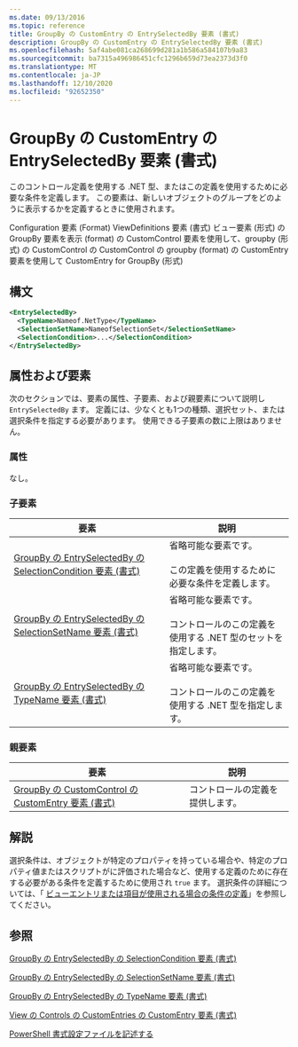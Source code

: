 ```yaml
---
ms.date: 09/13/2016
ms.topic: reference
title: GroupBy の CustomEntry の EntrySelectedBy 要素 (書式)
description: GroupBy の CustomEntry の EntrySelectedBy 要素 (書式)
ms.openlocfilehash: 5af4abe081ca268699d281a1b586a584107b9a83
ms.sourcegitcommit: ba7315a496986451cfc1296b659d73ea2373d3f0
ms.translationtype: MT
ms.contentlocale: ja-JP
ms.lasthandoff: 12/10/2020
ms.locfileid: "92652350"
---
```

# <a name="entryselectedby-element-for-customentry-for-groupby-format"></a>GroupBy の CustomEntry の EntrySelectedBy 要素 (書式)

このコントロール定義を使用する .NET 型、またはこの定義を使用するために必要な条件を定義します。 この要素は、新しいオブジェクトのグループをどのように表示するかを定義するときに使用されます。

Configuration 要素 (Format) ViewDefinitions 要素 (書式) ビュー要素 (形式) の GroupBy 要素を表示 (format) の CustomControl 要素を使用して、groupby (形式) の CustomControl の CustomControl の groupby (format) の CustomEntry 要素を使用して CustomEntry for GroupBy (形式)

## <a name="syntax"></a>構文

```xml
<EntrySelectedBy>
  <TypeName>Nameof.NetType</TypeName>
  <SelectionSetName>NameofSelectionSet</SelectionSetName>
  <SelectionCondition>...</SelectionCondition>
</EntrySelectedBy>
```

## <a name="attributes-and-elements"></a>属性および要素

次のセクションでは、要素の属性、子要素、および親要素について説明し `EntrySelectedBy` ます。 定義には、少なくとも1つの種類、選択セット、または選択条件を指定する必要があります。 使用できる子要素の数に上限はありません。

### <a name="attributes"></a>属性

なし。

### <a name="child-elements"></a>子要素

|要素|説明|
|-------------|-----------------|
|[GroupBy の EntrySelectedBy の SelectionCondition 要素 (書式)](./selectioncondition-element-for-entryselectedby-for-groupby-format.md)|省略可能な要素です。<br /><br /> この定義を使用するために必要な条件を定義します。|
|[GroupBy の EntrySelectedBy の SelectionSetName 要素 (書式)](./selectionsetname-element-for-entryselectedby-for-groupby-format.md)|省略可能な要素です。<br /><br /> コントロールのこの定義を使用する .NET 型のセットを指定します。|
|[GroupBy の EntrySelectedBy の TypeName 要素 (書式)](./typename-element-for-entryselectedby-for-groupby-format.md)|省略可能な要素です。<br /><br /> コントロールのこの定義を使用する .NET 型を指定します。|

### <a name="parent-elements"></a>親要素

|要素|説明|
|-------------|-----------------|
|[GroupBy の CustomControl の CustomEntry 要素 (書式)](./customentry-element-for-customcontrol-for-groupby-format.md)|コントロールの定義を提供します。|

## <a name="remarks"></a>解説

選択条件は、オブジェクトが特定のプロパティを持っている場合や、特定のプロパティ値またはスクリプトがに評価された場合など、使用する定義のために存在する必要がある条件を定義するために使用され `true` ます。 選択条件の詳細については、「 [ビューエントリまたは項目が使用される場合の条件の定義](./defining-conditions-for-displaying-data.md)」を参照してください。

## <a name="see-also"></a>参照

[GroupBy の EntrySelectedBy の SelectionCondition 要素 (書式)](./selectioncondition-element-for-entryselectedby-for-groupby-format.md)

[GroupBy の EntrySelectedBy の SelectionSetName 要素 (書式)](./selectionsetname-element-for-entryselectedby-for-groupby-format.md)

[GroupBy の EntrySelectedBy の TypeName 要素 (書式)](./typename-element-for-entryselectedby-for-groupby-format.md)

[View の Controls の CustomEntries の CustomEntry 要素 (書式)](./customentry-element-for-customentries-for-controls-for-view-format.md)

[PowerShell 書式設定ファイルを記述する](./writing-a-powershell-formatting-file.md)
